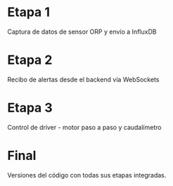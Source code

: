 # Etapa 1
Captura de datos de sensor ORP y envío a InfluxDB

# Etapa 2
Recibo de alertas desde el backend vía WebSockets

# Etapa 3
Control de driver - motor paso a paso y caudalímetro

# Final
Versiones del código con todas sus etapas integradas.